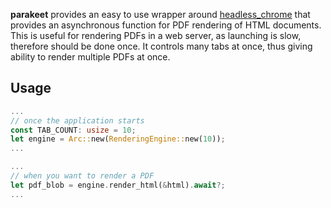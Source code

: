 **parakeet** provides an easy to use wrapper around [headless_chrome](https://docs.rs/headless_chrome) that provides an asynchronous function for PDF rendering of HTML documents. This is useful for rendering PDFs in a web server, as launching is slow, therefore should be done once. It controls many tabs at once, thus giving ability to render multiple PDFs at once.

## Usage 
```rust
...
// once the application starts
const TAB_COUNT: usize = 10;
let engine = Arc::new(RenderingEngine::new(10));
...

...
// when you want to render a PDF
let pdf_blob = engine.render_html(&html).await?;
...
```
